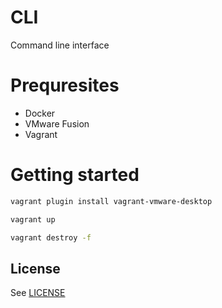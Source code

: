 # CLI

Command line interface

# Prequresites

-   Docker
-   VMware Fusion
-   Vagrant

# Getting started

```bash
vagrant plugin install vagrant-vmware-desktop
```

```bash
vagrant up
```

```bash
vagrant destroy -f
```

## License

See [LICENSE](LICENSE)
